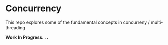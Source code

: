 # Concurrency

This repo explores some of the fundamental concepts in concurreny / multi-threading

**Work In Progress. . .**
